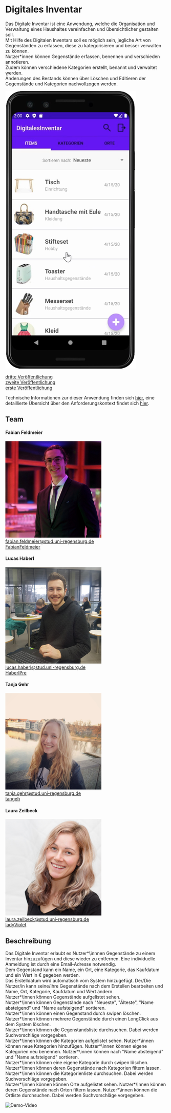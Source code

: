 # Digitales Inventar

Das Digitale Inventar ist eine Anwendung, welche die Organisation und Verwaltung eines Haushaltes vereinfachen und übersichtlicher gestalten soll.<br>
Mit Hilfe des Digitalen Inventars soll es möglich sein, jegliche Art von Gegenständen zu erfassen, diese zu kategorisieren und besser verwalten zu können.<br>
Nutzer\*innen können Gegenstände erfassen, benennen und verschieden annotieren.<br>
Zudem können verschiedene Kategorien erstellt, benannt und verwaltet werden.<br>
Änderungen des Bestands können über Löschen und Editieren der Gegenstände und Kategorien nachvollzogen werden.<br>

![Screenshot](./docs/images/Screenshot.png)

[dritte Veröffentlichung](https://github.com/UniRegensburg/ase-abschlussprojekte-ws1920-digitales-inventar/releases/tag/v1)<br>
[zweite Veröffentlichung](./docs/APK/DigitalesInventarV02.apk)<br>
[erste Veröffentlichung](./docs/APK/DigitalesInventarV01.apk)<br>

Technische Informationen zur dieser Anwendung finden sich [hier](./docs/Setup.md), eine detaillierte Übersicht über den Anforderungskontext findet sich [hier](./docs/Overview.md).

## Team

#### Fabian Feldmeier
<img src="./docs/images/FabianFeldmeier.JPG" width="300" height="300"><br>
fabian.feldmeier@stud.uni-regensburg.de<br>
[FabianFeldmeier](https://github.com/FabianFeldmeier)<br>

#### Lucas Haberl
<img src="./docs/images/LucasHaberl.jpeg" width="300" height="300"><br>
lucas.haberl@stud.uni-regensburg.de<br>
[HaberlPre](https://github.com/HaberlPre)<br>


#### Tanja Gehr
<img src="./docs/images/TanjaGehr.jpg" width="300" height="300"><br>
tanja.gehr@stud.uni-regensburg.de<br>
[tangeh](https://github.com/tangeh)<br>

#### Laura Zeilbeck
<img src="./docs/images/LauraZeilbeck.jpg" width="300" height="300"><br>
laura.zeilbeck@stud.uni-regensburg.de<br>
[ladyViolet](https://github.com/ladyViolet)<br>




## Beschreibung

Das Digitale Inventar erlaubt es Nutzer*\innnen Gegenstände zu einem Inventar
hinzuzufügen und diese wieder zu entfernen.
Eine individuelle Anmeldung ist durch eine Email-Adresse notwendig.<br>
Dem Gegenstand kann ein Name, ein Ort, eine Kategorie, das Kaufdatum und ein Wert in € gegeben werden.<br>
Das Erstelldatum wird automatisch vom System hinzugefügt. Der/Die Nutzer/in kann seine/ihre Gegenstände nach dem Erstellen bearbeiten und Name, Ort, Kategorie, Kaufdatum und Wert ändern.<br>
Nutzer*\innen können Gegenstände aufgelistet sehen.<br>
Nutzer*\innen können Gegenstände nach "Neueste", "Älteste", "Name absteigend" und "Name aufsteigend" sortieren.<br>
Nutzer*\innen können einen Gegenstand durch swipen löschen. Nutzer*\innen können mehrere Gegenstände durch einen LongClick aus dem System löschen.<br>
Nutzer*\innen können die Gegenstandsliste durchsuchen. Dabei werden Suchvorschläge vorgegeben.<br>
Nutzer*\innen können die Kategorien aufgelistet sehen. Nutzer*\innen können neue Kategorien hinzufügen. Nutzer*\innen können eigene Kategorien neu benennen. Nutzer*\innen können nach "Name absteigend" und "Name aufsteigend" sortieren.<br>
Nutzer*\innen können eine eigene Kategorie durch swipen löschen.<br>
Nutzer*\innen können deren Gegenstände nach Kategorien filtern lassen. Nutzer*\innen können die Kategorienliste durchsuchen. Dabei werden Suchvorschläge vorgegeben.<br>
Nutzer*\innen können können Orte aufgelistet sehen. Nutzer*\innen können deren Gegenstände nach Orten filtern lassen. Nutzer*\innen können die Ortliste durchsuchen. Dabei werden Suchvorschläge vorgegeben.<br>

![Demo-Video](./docs/demo/3rd-Release.gif)
